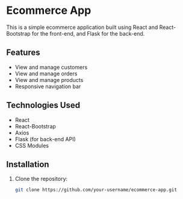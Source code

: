 # Ecommerce App

This is a simple ecommerce application built using React and React-Bootstrap for the front-end, and Flask for the back-end.

## Features

- View and manage customers
- View and manage orders
- View and manage products
- Responsive navigation bar

## Technologies Used

- React
- React-Bootstrap
- Axios
- Flask (for back-end API)
- CSS Modules

## Installation

1. Clone the repository:

   ```bash
   git clone https://github.com/your-username/ecommerce-app.git
